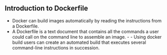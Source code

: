 ## Introduction to Dockerfile


- Docker can build images automatically by reading the instructions from a Dockerfile. 
- A Dockerfile is a text document that contains all the commands a user could call on the command line to assemble an image. - - Using docker build users can create an automated build that executes several command-line instructions in succession.

